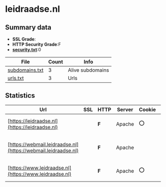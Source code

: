 

# leidraadse.nl
## Summary data


 - **SSL Grade**:
 - **HTTP Security Grade**:F
 - **[security.txt](https://www.digitaleoverheid.nl/nieuws/standaard-security-txt-nu-verplicht-voor-overheid/)**:0


| File       | Count | Info |
|------------|-------|------|
|[subdomains.txt](/data/leidraadse.nl/subdomains.txt)|3|Alive subdomains|
|[urls.txt](/data/leidraadse.nl/urls.txt)|3|Urls|


## Statistics


| Url | SSL | HTTP | Server | Cookie | HSTS | CORS | CTO | CSP | XFO | XXP | RP |FP| Tech |Title |
|--------|-------|-------|------|------|------|------|------|------|------|------|------|------|------|------|
|[https://leidraadse.nl](https://leidraadse.nl)| | **F**|Apache|:o: | | | | | | | :white_check_mark: | |Apache HTTP Server PHP|Welkom | Leidraa...|
|[https://webmail.leidraadse.nl](https://webmail.leidraadse.nl)| | **F**|Apache| | | | | | | | :white_check_mark: | |Apache HTTP Server PHP:8.2.25|Internal Error|
|[https://www.leidraadse.nl](https://www.leidraadse.nl)| | **F**|Apache|:o: | | | | | | | :white_check_mark: | |Apache HTTP Server PHP|Welkom | Leidraa...|


